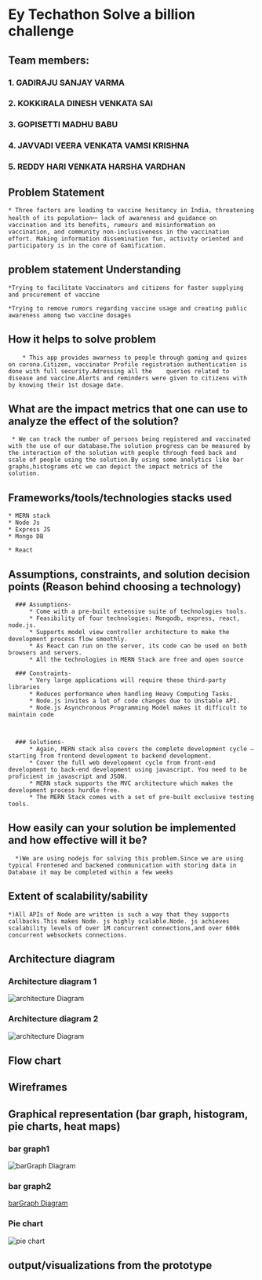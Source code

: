 # Ey Techathon Solve a billion challenge


## Team members:

### 1. GADIRAJU SANJAY VARMA 


### 2. KOKKIRALA DINESH VENKATA SAI


### 3. GOPISETTI MADHU BABU


### 4. JAVVADI VEERA VENKATA VAMSI KRISHNA


### 5. REDDY HARI VENKATA HARSHA VARDHAN


## Problem  Statement

    * Three factors are leading to vaccine hesitancy in India, threatening health of its populationꟷ lack of awareness and guidance on vaccination and its benefits, rumours and misinformation on vaccination, and community non-inclusiveness in the vaccination effort. Making information dissemination fun, activity oriented and participatory is in the core of Gamification.



## problem statement Understanding

    *Trying to facilitate Vaccinators and citizens for faster supplying and procurement of vaccine

    *Trying to remove rumors regarding vaccine usage and creating public awareness among two vaccine dosages


## How it helps to solve problem

        * This app provides awarness to people through gaming and quizes on corona.Citizen, vaccinator Profile registration authentication is done with full security.Adressing all the    queries related to disease and vaccine.Alerts and reminders were given to citizens with by knowing their 1st dosage date.

## What are the impact metrics that one can use to analyze the effect of the solution?

     * We can track the number of persons being registered and vaccinated with the use of our database.The solution progress can be measured by the interaction of the solution with people through feed back and scale of people using the solution.By using some analytics like bar graphs,histograms etc we can depict the impact metrics of the solution.

## Frameworks/tools/technologies stacks used

    * MERN stack
    * Node Js
    * Express JS
    * Mongo DB

    * React

## Assumptions, constraints, and solution decision points (Reason behind choosing a technology)

      ### Assumptions-
          * Come with a pre-built extensive suite of technologies tools.
          * Feasibility of four technologies: Mongodb, express, react, node.js.
          * Supports model view controller architecture to make the development process flow smoothly.
          * As React can run on the server, its code can be used on both browsers and servers.
          * All the technologies in MERN Stack are free and open source 

      ### Constraints-
          * Very large applications will require these third-party libraries
          * Reduces performance when handling Heavy Computing Tasks.
          * Node.js invites a lot of code changes due to Unstable API.
          * Node.js Asynchronous Programming Model makes it difficult to maintain code



      ### Solutions-
          * Again, MERN stack also covers the complete development cycle – starting from frontend development to backend development.
          * Cover the full web development cycle from front-end development to back-end development using javascript. You need to be proficient in javascript and JSON.
          * MERN stack supports the MVC architecture which makes the development process hurdle free.
          * The MERN Stack comes with a set of pre-built exclusive testing tools.



  ## How easily can your solution be implemented and how effective will it be?

      *)We are using nodejs for solving this problem.Since we are using typical Frontened and backened communication with storing data in Database it may be completed within a few weeks

## Extent of scalability/sability

    *)All APIs of Node are written is such a way that they supports callbacks.This makes Node. js highly scalable.Node. js achieves scalability levels of over 1M concurrent connections,and over 600k concurrent websockets connections. 



## Architecture diagram

### Architecture diagram 1
  ![architecture Diagram](https://github.com/mbnaidu/covid/blob/backend/images/usecase1.jpg)

### Architecture diagram 2
  ![architecture Diagram](https://github.com/mbnaidu/covid/blob/backend/images/usecase2.jpg)
  
  
  
  
## Flow chart




## Wireframes






## Graphical representation (bar graph, histogram, pie charts, heat maps)
  ### bar graph1
   ![barGraph Diagram](https://github.com/mbnaidu/covid/blob/backend/images/Screenshot_20210104-183548__01.jpg)
  ### bar graph2 
   [barGraph Diagram](https://github.com/mbnaidu/covid/blob/backend/images/Screenshot_20210104-185044.jpg)
  ### Pie chart
   ![pie chart](https://github.com/mbnaidu/covid/blob/backend/images/pie.jpg) 



  



## output/visualizations from the prototype




